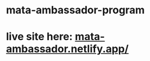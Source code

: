 # mata-ambassador-program

# live site here: [mata-ambassador.netlify.app/](https://mata-ambassador.netlify.app)
